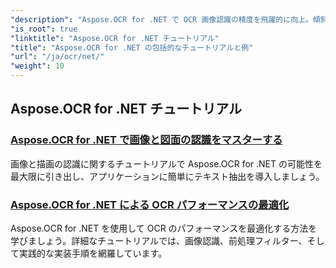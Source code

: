 ```yaml
---
"description": "Aspose.OCR for .NET で OCR 画像認識の精度を飛躍的に向上。傾斜角度の計算、テキスト認識、OCR の設定、最適化に関するチュートリアルをご覧ください。"
"is_root": true
"linktitle": "Aspose.OCR for .NET チュートリアル"
"title": "Aspose.OCR for .NET の包括的なチュートリアルと例"
"url": "/ja/ocr/net/"
"weight": 10
---
```


## Aspose.OCR for .NET チュートリアル
### [Aspose.OCR for .NET で画像と図面の認識をマスターする](./master-image-and-drawing-recognition/)
画像と描画の認識に関するチュートリアルで Aspose.OCR for .NET の可能性を最大限に引き出し、アプリケーションに簡単にテキスト抽出を導入しましょう。
### [Aspose.OCR for .NET による OCR パフォーマンスの最適化](./optimization-ocr/)
Aspose.OCR for .NET を使用して OCR のパフォーマンスを最適化する方法を学びましょう。詳細なチュートリアルでは、画像認識、前処理フィルター、そして実践的な実装手順を網羅しています。